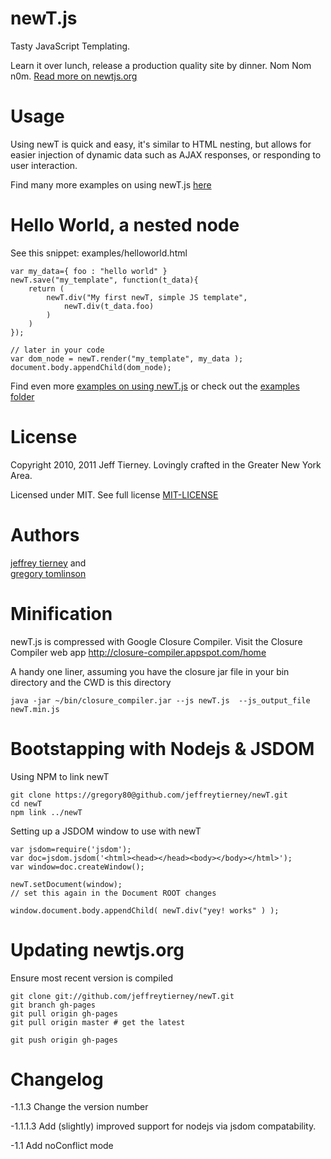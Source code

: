 newT.js
====
Tasty JavaScript Templating.


Learn it over lunch, release a production quality site by dinner. Nom
Nom n0m. [Read more on newtjs.org](http://newtjs.org)


Usage
====
Using newT is quick and easy, it's similar to HTML nesting, but allows for easier injection of 
dynamic data such as AJAX responses, or responding to user interaction.

Find many more examples on using newT.js [here](http://newtjs.org)



Hello World, a nested node
=======

See this snippet:  examples/helloworld.html

    var my_data={ foo : "hello world" }
    newT.save("my_template", function(t_data){
        return (
            newT.div("My first newT, simple JS template",
                newT.div(t_data.foo)
            )
        )
    });

    // later in your code
    var dom_node = newT.render("my_template", my_data );
    document.body.appendChild(dom_node);


Find even more [examples on using newT.js](http://newtjs.org) or check out the [examples
folder](https://github.com/jeffreytierney/newT/tree/master/examples)


License
====

Copyright 2010, 2011 Jeff Tierney. 
Lovingly crafted in the Greater New York Area.

Licensed under MIT. See full license [MIT-LICENSE](https://github.com/jeffreytierney/newT/blob/master/MIT-LICENSE)


Authors
===

[jeffrey tierney](https://twitter.com/jeffreytierney) and  
[gregory tomlinson](https://twitter.com/gregory80) 


Minification
====

newT.js is compressed with Google Closure Compiler. Visit the Closure Compiler web app <http://closure-compiler.appspot.com/home>

A handy one liner, assuming you have the closure jar file in your bin directory and the CWD is this
directory

    java -jar ~/bin/closure_compiler.jar --js newT.js  --js_output_file newT.min.js



Bootstapping with Nodejs & JSDOM
=====

Using NPM to link newT

    git clone https://gregory80@github.com/jeffreytierney/newT.git
    cd newT
    npm link ../newT


Setting up a JSDOM window to use with newT

    var jsdom=require('jsdom');
    var doc=jsdom.jsdom('<html><head></head><body></body></html>');
    var window=doc.createWindow();

    newT.setDocument(window); 
    // set this again in the Document ROOT changes
    
    window.document.body.appendChild( newT.div("yey! works" ) );


Updating newtjs.org
=====

Ensure most recent version is compiled

    git clone git://github.com/jeffreytierney/newT.git
    git branch gh-pages
    git pull origin gh-pages
    git pull origin master # get the latest

    git push origin gh-pages

Changelog
=====

-1.1.3
Change the version number

-1.1.1.3
Add (slightly) improved support for nodejs via jsdom compatability.

-1.1
Add noConflict mode

